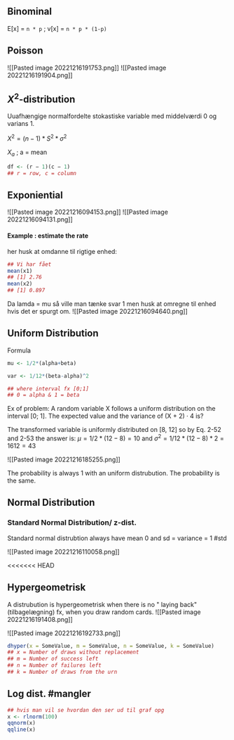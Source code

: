 
## Binominal

E[x] =  `n * p`  ;  v[x] = `n * p * (1-p)`

## Poisson

![[Pasted image 20221216191753.png]]
![[Pasted image 20221216191904.png]]



## $X^2$-distribution  
Uuafhængige normalfordelte stokastiske variable med middelværdi 0 og varians 1.

$X^2 = (n − 1)*S^2*σ^2$

$X_a$ ; a = mean

```R
df <- (r − 1)(c − 1)
## r = row, c = column
```

## Exponiential

![[Pasted image 20221216094153.png]]
![[Pasted image 20221216094131.png]]
#### Example : estimate the rate
her husk at omdanne til rigtige enhed:
```R
## Vi har fået
mean(x1) 
## [1] 2.76 
mean(x2) 
## [1] 0.897
```

Da lamda = mu så ville man tænke svar 1 men husk at omregne til enhed hvis det er spurgt om.
![[Pasted image 20221216094640.png]]



## Uniform Distribution

Formula
```R
mu <- 1/2*(alpha+beta)

var <- 1/12*(beta-alpha)^2

## where interval fx [0;1] 
## 0 = alpha & 1 = beta
```

Ex of problem:
A random variable X follows a uniform distribution on the interval [0; 1]. The expected value and the variance of (X + 2) · 4 is?

The transformed variable is uniformly distributed on [8, 12] so by Eq. 2-52 and 2-53 the answer is: $µ = 1/2*(12 − 8) = 10$ and $σ^2 = 1/12*(12 − 8)*2 = 16 12 = 4 3$

![[Pasted image 20221216185255.png]]

The probability is always 1 with an uniform distrubution. The probability is the same. 
## Normal Distribution

### Standard Normal Distribution/ z-dist.

Standard normal distrubtion always have mean 0 and sd = variance = 1
#std 

![[Pasted image 20221216110058.png]]


<<<<<<< HEAD
## Hypergeometrisk 
A distrubution is hypergeometrisk when there is no " laying back" (tilbagelægning) fx, when you draw random cards.
![[Pasted image 20221216191408.png]]

![[Pasted image 20221216192733.png]]

```R
dhyper(x = SomeValue, m = SomeValue, n = SomeValue, k = SomeValue)
## x = Number of draws without replacement
## m = Number of success left
## n = Number of failures left
## k = Number of draws from the urn  
```



## Log dist. #mangler 

```R
## hvis man vil se hvordan den ser ud til graf opg
x <- rlnorm(100) 
qqnorm(x) 
qqline(x)

```

